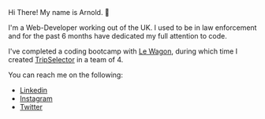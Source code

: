 <ReadMe>
  Hi There! My name is Arnold. 👋

  I'm a Web-Developer working out of the UK. I used to be in law enforcement and for the past 6 months have dedicated my full attention to code.

  I've completed a coding bootcamp with <a href="https://www.lewagon.com/">Le Wagon</a>, during which time I created <a href="https://www.trips-selector.com/">TripSelector</a> in a team of 4.

  You can reach me on the following:
<ul>
  <li>
  <a href="https://www.linkedin.com/in/arnoldcubicijones/">Linkedin </a>
  </li>
  <li>
  <a href="https://www.instagram.com/ajwebdesigns/">Instagram</a>
  </li>
  <li>
  <a href="https://twitter.com/ArnoldCJones">Twitter</a>
  </li>
</ReadMe>
